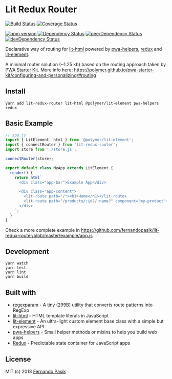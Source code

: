 # Lit Redux Router

[![Build Status][badge-1]][url-1]
[![Coverage Status][badge-2]][url-2]

[![npm version][badge-3]][url-3]
[![Dependency Status][badge-4]][url-4]
[![peerDependency Status][badge-5]][url-5]
[![devDependency Status][badge-6]][url-6]

[badge-1]: https://circleci.com/gh/fernandopasik/lit-redux-router.svg?style=svg
[badge-2]: https://codecov.io/gh/fernandopasik/lit-redux-router/branch/master/graph/badge.svg
[badge-3]: https://img.shields.io/npm/v/lit-redux-router.svg
[badge-4]: https://david-dm.org/fernandopasik/lit-redux-router/status.svg
[badge-5]: https://david-dm.org/fernandopasik/lit-redux-router/peer-status.svg
[badge-6]: https://david-dm.org/fernandopasik/lit-redux-router/dev-status.svg

[url-1]: https://circleci.com/gh/fernandopasik/lit-redux-router "Build Status"
[url-2]: https://codecov.io/gh/fernandopasik/lit-redux-router "Coverage Status"
[url-3]: https://www.npmjs.com/package/lit-redux-router "npm version"
[url-4]: https://david-dm.org/fernandopasik/lit-redux-router "Dependency Status"
[url-5]: https://david-dm.org/fernandopasik/lit-redux-router?type=peer "Peer Dependency Status"
[url-6]: https://david-dm.org/fernandopasik/lit-redux-router?type=dev "Dev Dependency Status"

Declarative way of routing for [lit-html](https://github.com/Polymer/lit-html) powered by [pwa-helpers](https://github.com/Polymer/pwa-helpers), [redux](https://redux.js.org/) and [lit-element](https://github.com/Polymer/lit-element).

A minimal router solution (~1.25 kb) based on the routing approach taken by [PWA Starter Kit](https://github.com/polymer/pwa-starter-kit).
More info here: https://polymer.github.io/pwa-starter-kit/configuring-and-personalizing/#routing

## Install

```
yarn add lit-redux-router lit-html @polymer/lit-element pwa-helpers redux
```

## Basic Example

```js
// app.js
import { LitElement, html } from '@polymer/lit-element';
import { connectRouter } from 'lit-redux-router';
import store from './store.js';

connectRouter(store);

export default class MyApp extends LitElement {
  render() {
    return html`
      <div class="app-bar">Example App</div>

      <div class="app-content">
        <lit-route path="/"><h1>Home</h1></lit-route>
        <lit-route path="/products/:id?/:name?" component="my-product"></lit-route>
      </div>
    `;
  }
}
```

Check a more complete example in https://github.com/fernandopasik/lit-redux-router/blob/master/example/app.js

## Development

```
yarn watch
yarn test
yarn lint
yarn build
```

## Built with

* [regexparam](https://github.com/lukeed/regexparam) - A tiny (299B) utility that converts route patterns into RegExp
* [lit-html](https://github.com/Polymer/lit-html) - HTML template literals in JavaScript
* [lit-element](https://github.com/Polymer/lit-element) - An ultra-light custom element base class with a simple but expressive API
* [pwa-helpers](https://github.com/Polymer/pwa-helpers) - Small helper methods or mixins to help you build web apps
* [Redux](https://redux.js.org/) - Predictable state container for JavaScript apps

## License

MIT (c) 2018 [Fernando Pasik](https://fernandopasik.com)
